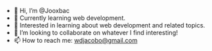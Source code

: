 - 👋 Hi, I’m @Jooxbac
- 🌱 Currently learning web development.
- 👀 Interested in learning about web development and related topics.
- 💞️ I’m looking to collaborate on whatever I find interesting!
- 📫 How to reach me: wdjacobo@gmail.com

<!---
Jooxbac/Jooxbac is a ✨ special ✨ repository because its `README.md` (this file) appears on your GitHub profile.
You can click the Preview link to take a look at your changes.
--->
